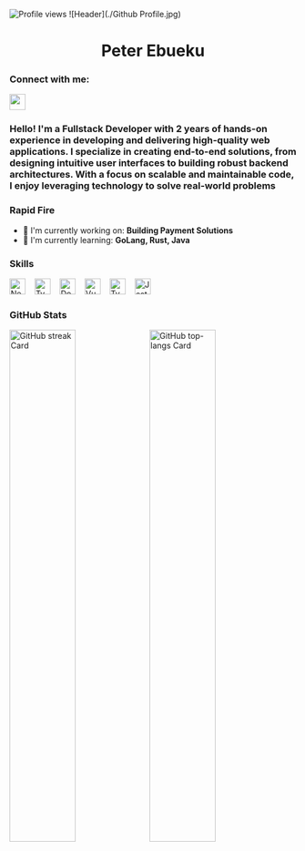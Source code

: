 ![Profile views](https://komarev.com/ghpvc/?username=HackerManPeter&label=Profile%20views&color=0e75b6&style=flat)
![Header](./Github Profile.jpg)

<div id="toc">
  <ul align="center" style="list-style: none">
    <summary>
      <h1>
        Peter Ebueku
      </h1>
    </summary>
  </ul>
</div>

**<h3 align="left">Connect with me:</h3>** 
<p align="left"><a href="https://www.linkedin.com/in/https://www.linkedin.com/pebueku" target="_blank"><img src="https://img.shields.io/badge/LinkedIn-0077B5?style=for-the-badge&logo=linkedin&logoColor=white" height="28" style="margin-right: 4px"></a></p>

 **<h3 align="left">Hello! I'm a Fullstack Developer with 2 years of hands-on experience in developing and delivering high-quality web applications. I specialize in creating end-to-end solutions, from designing intuitive user interfaces to building robust backend architectures. With a focus on scalable and maintainable code, I enjoy leveraging technology to solve real-world problems</h3>**

**<h3 align="left">Rapid Fire</h3>**

- 💼 I'm currently working on: **Building Payment Solutions**
- 🌱 I'm currently learning: **GoLang, Rust, Java**

 **<h3 align="left">Skills</h3>**

<p align="left"><img src="https://cdn.simpleicons.org/nestjs/E0234E" height="28" alt="NestJs" style="margin-right: 12px"> <img src="https://cdn.simpleicons.org/typeorm/1F2026" height="28" alt="TypeORM" style="margin-right: 12px"> <img src="https://cdn.simpleicons.org/docker/2496ED" height="28" alt="Docker" style="margin-right: 12px"> <img src="https://cdn.simpleicons.org/vuedotjs/4FC08D" height="28" alt="Vue" style="margin-right: 12px"> <img src="https://cdn.simpleicons.org/typescript/3178C6" height="28" alt="TypeScript" style="margin-right: 12px"> <img src="https://cdn.simpleicons.org/jest/C21325" height="28" alt="Jest" style="margin-right: 12px"></p>

 **<h3 align="left">GitHub Stats</h3>**

<p align="left">
  <img width="48%" src="https://streak-stats.demolab.com/?user=HackerManPeter&theme=react&hide_border=false&date_format=M+j%5B%2C+Y%5D&mode=daily&hide_total_contributions=false&hide_current_streak=false&hide_longest_streak=false&card_height=200" alt="GitHub streak Card" />
  <img width="48%" src="https://github-readme-stats.vercel.app/api/top-langs?username=HackerManPeter&theme=react&hide_title=false&layout=compact&langs_count=6&hide_progress=false&card_width=400" alt="GitHub top-langs Card" />
</p>

